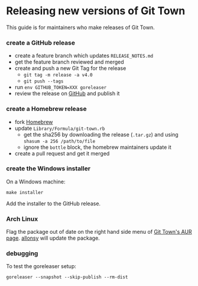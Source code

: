 # Releasing new versions of Git Town

This guide is for maintainers who make releases of Git Town.

### create a GitHub release

- create a feature branch which updates `RELEASE_NOTES.md`
- get the feature branch reviewed and merged
- create and push a new Git Tag for the release
  - `git tag -m release -a v4.0`
  - `git push --tags`
- run `env GITHUB_TOKEN=XXX goreleaser`
- review the release on [GitHub](https://github.com/git-town/git-town/releases)
  and publish it

### create a Homebrew release

- fork [Homebrew](https://github.com/Homebrew/homebrew)
- update `Library/Formula/git-town.rb`
  - get the sha256 by downloading the release (`.tar.gz`) and using
    `shasum -a 256 /path/to/file`
  - ignore the `bottle` block, the homebrew maintainers update it
- create a pull request and get it merged

### create the Windows installer

On a Windows machine:

```
make installer
```

Add the installer to the GitHub release.

### Arch Linux

Flag the package out of date on the right hand side menu of
[Git Town's AUR page](https://aur.archlinux.org/packages/git-town/).
[allonsy](https://github.com/allonsy) will update the package.

### debugging

To test the goreleaser setup:

```
goreleaser --snapshot --skip-publish --rm-dist
```

